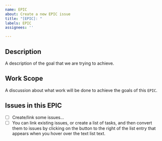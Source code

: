 ```yaml
---
name: EPIC
about: Create a new EPIC issue
title: "[EPIC]: "
labels: EPIC
assignees: ''

---
```


## Description
A description of the goal that we are trying to achieve.

## Work Scope
A discussion about what work will be done to achieve the goals of this `EPIC`.

## Issues in this EPIC
- [ ] Create/link some issues...
- [ ] You can link existing issues, or create a list of tasks, and then convert them to issues by clicking on the button to the right of the list entry that appears when you hover over the text list text.
